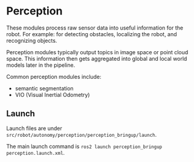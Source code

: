 # Perception
These modules process raw sensor data into useful information for the robot. For example: for detecting obstacles, localizing the robot, and recognizing objects.

Perception modules typically output topics in image space or point cloud space. This information then gets aggregated into global and local world models later in the pipeline.

Common perception modules include:

- semantic segmentation
- VIO (Visual Inertial Odometry)



## Launch
Launch files are under `src/robot/autonomy/perception/perception_bringup/launch`.

The main launch command is `ros2 launch perception_bringup perception.launch.xml`.

